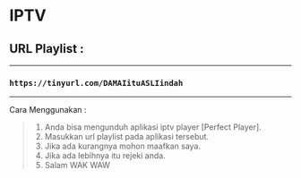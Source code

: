 # IPTV

## URL Playlist :
---

### ``` https://tinyurl.com/DAMAIituASLIindah ```

---
Cara Menggunakan :

> 1. Anda bisa mengunduh aplikasi iptv player [Perfect Player].
> 2. Masukkan url playlist pada aplikasi tersebut.
> 3. Jika ada kurangnya mohon maafkan saya.
> 4. Jika ada lebihnya itu rejeki anda.
> 5. Salam WAK WAW
